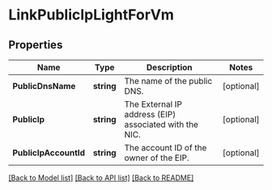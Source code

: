 # LinkPublicIpLightForVm

## Properties

Name | Type | Description | Notes
------------ | ------------- | ------------- | -------------
**PublicDnsName** | **string** | The name of the public DNS. | [optional] 
**PublicIp** | **string** | The External IP address (EIP) associated with the NIC. | [optional] 
**PublicIpAccountId** | **string** | The account ID of the owner of the EIP. | [optional] 

[[Back to Model list]](../README.md#documentation-for-models) [[Back to API list]](../README.md#documentation-for-api-endpoints) [[Back to README]](../README.md)


